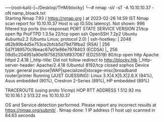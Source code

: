 ──(root💀kali)-[~/Desktop/THM/blocky]
└─# nmap -sV -sT -A 10.10.10.37 -oN namp_bloack.txt                                
Starting Nmap 7.93 ( https://nmap.org ) at 2023-02-26 14:59 IST
Nmap scan report for 10.10.10.37
Host is up (0.50s latency).
Not shown: 996 filtered tcp ports (no-response)
PORT     STATE  SERVICE VERSION
21/tcp   open   ftp     ProFTPD 1.3.5a
22/tcp   open   ssh     OpenSSH 7.2p2 Ubuntu 4ubuntu2.2 (Ubuntu Linux; protocol 2.0)
| ssh-hostkey: 
|   2048 d62b99b4d5e753ce2bfcb5d79d79fba2 (RSA)
|   256 5d7f389570c9beac67a01e86e7978403 (ECDSA)
|_  256 09d5c204951a90ef87562597df837067 (ED25519)
80/tcp   open   http    Apache httpd 2.4.18
|_http-title: Did not follow redirect to http://blocky.htb
|_http-server-header: Apache/2.4.18 (Ubuntu)
8192/tcp closed sophos
Device type: general purpose|WAP|specialized|storage-misc|broadband router|printer
Running (JUST GUESSING): Linux 3.X|4.X|5.X|2.6.X (94%), Asus embedded (90%), Crestron 2-Series (89%), HP embedded (89%)

TRACEROUTE (using proto 1/icmp)
HOP RTT       ADDRESS
1   512.92 ms 10.10.16.1
2   513.22 ms 10.10.10.37

OS and Service detection performed. Please report any incorrect results at https://nmap.org/submit/ .
Nmap done: 1 IP address (1 host up) scanned in 64.63 seconds
